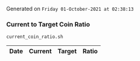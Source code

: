 Generated on `Friday 01-October-2021 at 02:38:13`

### Current to Target Coin Ratio
`current_coin_ratio.sh`

Date|Current|Target|Ratio
---|---|---|---
